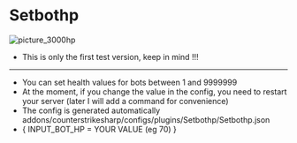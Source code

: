 # Setbothp
![picture_3000hp](https://github.com/jackson-tougher/cs2_Setbothp/assets/119735356/c597198c-8a3e-4d12-b49d-a81c907597a4)
* This is only the first test version, keep in mind !!!
-----------------------------------------------------------------------------------------------------------------------------------
* You can set health values ​​for bots between 1 and 9999999
* At the moment, if you change the value in the config, you need to restart your server (later I will add a command for convenience)
* The config is generated automatically addons/counterstrikesharp/configs/plugins/Setbothp/Setbothp.json
* {
    INPUT_BOT_HP = YOUR VALUE (eg 70)
  }
